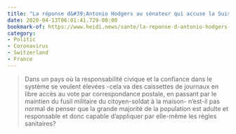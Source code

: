 ```yaml
---
title: "La réponse d&#39;Antonio Hodgers au sénateur qui accuse la Suisse de menacer la santé des Français"
date: 2020-04-13T06:01:41.729-00:00
bookmark-of: https://www.heidi.news/sante/la-reponse-d-antonio-hodgers-au-senateur-qui-accuse-la-suisse-de-menacer-la-sante-des-francais
category:
- Politic
- Coronavirus
- Switzerland
- France
---
```

> Dans un pays où la responsabilité civique et la confiance dans le système se veulent élevées -cela va des caissettes de journaux en libre accès au vote par correspondance postale, en passant par le maintien du fusil militaire du citoyen-soldat à la maison- n’est-il pas normal de penser que la grande majorité de la population est adulte et responsable et donc capable d’appliquer par elle-même les règles sanitaires?
